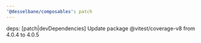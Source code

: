 ```yaml
---
'@desselbane/composables': patch
---
```


deps: [patch|devDependencies] Update package @vitest/coverage-v8 from 4.0.4 to 4.0.5
